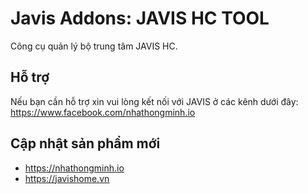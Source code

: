 # Javis Addons: JAVIS HC TOOL
Công cụ quản lý bộ trung tâm JAVIS HC. 
## Hỗ trợ

Nếu bạn cần hỗ trợ xin vui lòng kết nối với JAVIS ở các kênh dưới đây:
https://www.facebook.com/nhathongminh.io

## Cập nhật sản phẩm mới
- https://nhathongminh.io
- https://javishome.vn 

[aarch64-shield]: https://img.shields.io/badge/aarch64-yes-green.svg
[amd64-shield]: https://img.shields.io/badge/amd64-yes-green.svg
